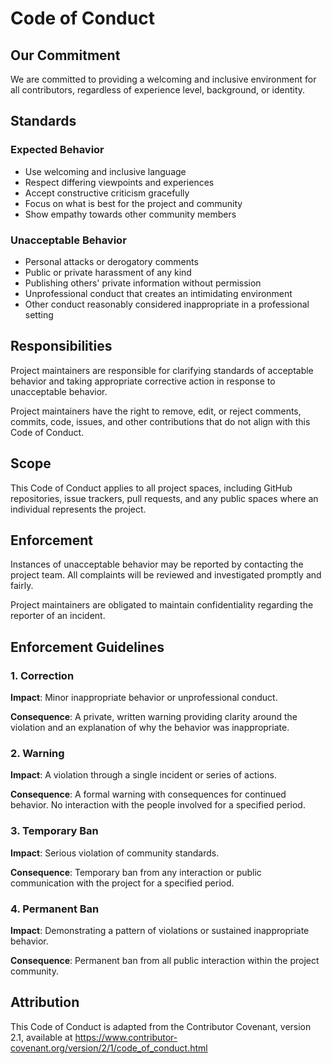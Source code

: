 # Code of Conduct

## Our Commitment

We are committed to providing a welcoming and inclusive environment for all contributors, regardless of experience level, background, or identity.

## Standards

### Expected Behavior

- Use welcoming and inclusive language
- Respect differing viewpoints and experiences
- Accept constructive criticism gracefully
- Focus on what is best for the project and community
- Show empathy towards other community members

### Unacceptable Behavior

- Personal attacks or derogatory comments
- Public or private harassment of any kind
- Publishing others' private information without permission
- Unprofessional conduct that creates an intimidating environment
- Other conduct reasonably considered inappropriate in a professional setting

## Responsibilities

Project maintainers are responsible for clarifying standards of acceptable behavior and taking appropriate corrective action in response to unacceptable behavior.

Project maintainers have the right to remove, edit, or reject comments, commits, code, issues, and other contributions that do not align with this Code of Conduct.

## Scope

This Code of Conduct applies to all project spaces, including GitHub repositories, issue trackers, pull requests, and any public spaces where an individual represents the project.

## Enforcement

Instances of unacceptable behavior may be reported by contacting the project team. All complaints will be reviewed and investigated promptly and fairly.

Project maintainers are obligated to maintain confidentiality regarding the reporter of an incident.

## Enforcement Guidelines

### 1. Correction

**Impact**: Minor inappropriate behavior or unprofessional conduct.

**Consequence**: A private, written warning providing clarity around the violation and an explanation of why the behavior was inappropriate.

### 2. Warning

**Impact**: A violation through a single incident or series of actions.

**Consequence**: A formal warning with consequences for continued behavior. No interaction with the people involved for a specified period.

### 3. Temporary Ban

**Impact**: Serious violation of community standards.

**Consequence**: Temporary ban from any interaction or public communication with the project for a specified period.

### 4. Permanent Ban

**Impact**: Demonstrating a pattern of violations or sustained inappropriate behavior.

**Consequence**: Permanent ban from all public interaction within the project community.

## Attribution

This Code of Conduct is adapted from the Contributor Covenant, version 2.1, available at https://www.contributor-covenant.org/version/2/1/code_of_conduct.html
